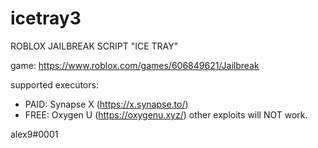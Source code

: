 # icetray3

ROBLOX JAILBREAK SCRIPT "ICE TRAY"

game: https://www.roblox.com/games/606849621/Jailbreak

supported executors:
   - PAID: Synapse X (https://x.synapse.to/)
   - FREE: Oxygen U (https://oxygenu.xyz/)
other exploits will NOT work.

alex9#0001
